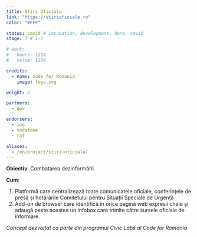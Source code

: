 ```yaml
---
title: Știri Oficiale
link: "https://stirioficiale.ro"
color: "#FFF"

status: covid # incubation, development, done, covid
stage: 7 # 1-7

# work:
#   hours: 1234
#   value: 1234

credits:
  - name: Code for Romania
    image: logo.svg

weight: 2

partners:
  - gov

endorsers:
  - ing
  - vodafone
  - raf

aliases:
  - /en/project/stiri-oficiale/
---
```


**Obiectiv**: Combatarea dezinformării.

**Cum**:

1. Platformă care centralizează toate comunicatele oficiale, conferințele de presă și hotărârile Comitetului pentru Situații Speciale de Urgență
2. Add-on de browser care identifică în orice pagină web expresii cheie și adaugă peste acestea un infobox care trimite către sursele oficiale de informare. 

*Concept dezvoltat ca parte din programul Civic Labs al Code for Romania*